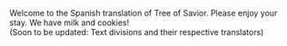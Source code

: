 Welcome to the Spanish translation of Tree of Savior. Please enjoy your stay. We have milk and cookies!
<br>(Soon to be updated: Text divisions and their respective translators)
